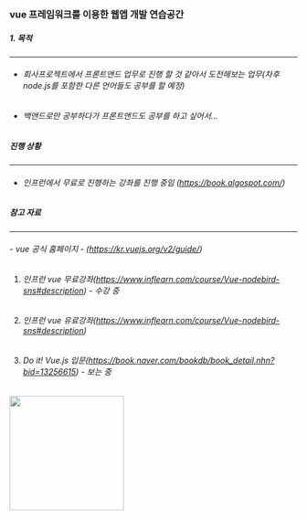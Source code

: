 ### vue 프레임워크를 이용한 웹앱 개발 연습공간

##### 1. 목적
-----

- ###### 회사프로젝트에서 프론트앤드 업무로 진행 할 것 같아서 도전해보는 업무(차후 node.js를 포함한 다른 언어들도 공부를 할 예정)

- ###### 백앤드로만 공부하다가 프론트앤드도 공부를 하고 싶어서...


##### 진행 상황
-----

 - ###### 인프런에서 무료로 진행하는 강좌를 진행 중임 (https://book.algospot.com/)


##### 참고 자료
-----

###### -  vue 공식 홈페이지 - (https://kr.vuejs.org/v2/guide/)

1. ###### 인프런 vue 무료강좌(https://www.inflearn.com/course/Vue-nodebird-sns#description) - 수강 중
2. ###### 인프런 vue 유료강좌(https://www.inflearn.com/course/Vue-nodebird-sns#description)
3. ###### Do it! Vue.js 입문(https://book.naver.com/bookdb/book_detail.nhn?bid=13256615) - 보는 중
<div style="text-align: left">
<img src ="https://user-images.githubusercontent.com/45492520/67926068-636c1680-fbf8-11e9-93c4-d2315de222bc.png" width=200px></img>
</div>
